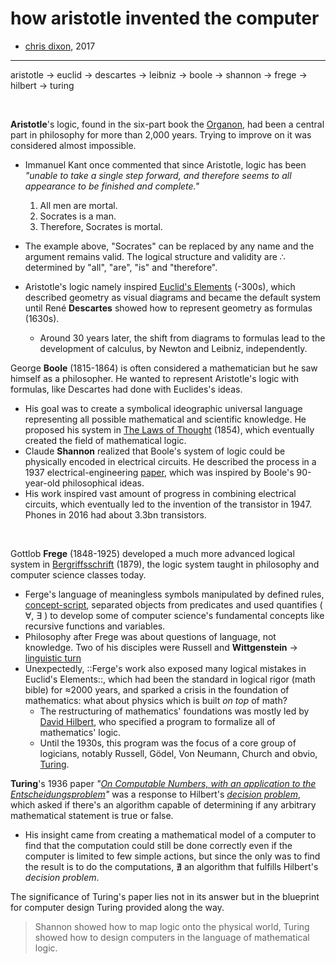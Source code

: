 # how aristotle invented the computer

- [chris dixon](https://www.theatlantic.com/technology/archive/2017/03/aristotle-computer/518697/), 2017

- ---

aristotle → euclid → descartes → leibniz → boole → shannon → frege → hilbert → turing

⠀ ⠀ 

**Aristotle**'s logic, found in the six-part book the [Organon](https://en.wikipedia.org/wiki/Organon), had been a central part in philosophy for more than 2,000 years. Trying to improve on it was considered almost impossible. 
- Immanuel Kant once commented that since Aristotle, logic has been *"unable to take a single step forward, and therefore seems to all appearance to be finished and complete."*

    1. All men are mortal.
    2. Socrates is a man.
    3. Therefore, Socrates is mortal.

- The example above, "Socrates" can be replaced by any name and the argument remains valid. The logical structure and validity are ∴ determined by "all", "are", "is" and "therefore". 
- Aristotle's logic namely inspired [Euclid's Elements](https://en.wikipedia.org/wiki/Euclid%27s_Elements) (-300s), which described geometry as visual diagrams and became the default system until René **Descartes** showed how to represent geometry as formulas (1630s). 
    - Around 30 years later, the shift from diagrams to formulas lead to the development of calculus, by Newton and Leibniz, independently.

George **Boole** (1815-1864) is often considered a mathematician but he saw himself as a philosopher. He wanted to represent Aristotle's logic with formulas, like Descartes had done with Euclides's ideas. 
- His goal was to create a symbolical ideographic universal language representing all possible mathematical and scientific knowledge. He proposed his system in [The Laws of Thought](https://en.wikipedia.org/wiki/The_Laws_of_Thought) (1854), which eventually created the field of mathematical logic.
- Claude **Shannon** realized that Boole's system of logic could be physically encoded in electrical circuits. He described the process in a 1937 electrical-engineering [paper](https://www.cs.virginia.edu/~evans/greatworks/shannon38.pdf), which was inspired by Boole's 90-year-old philosophical ideas.
- His work inspired vast amount of progress in combining electrical circuits, which eventually led to the invention of the transistor in 1947. Phones in 2016 had about 3.3bn transistors.

⠀ 

Gottlob **Frege** (1848-1925) developed a much more advanced logical system in [Bergriffsschrift](https://en.wikipedia.org/wiki/Begriffsschrift) (1879), the logic system taught in philosophy and computer science classes today.
- Ferge's language of meaningless symbols manipulated by defined rules, [concept-script](https://en.wikipedia.org/wiki/Calculus_ratiocinator), separated objects from predicates and used quantifies ( ∀, ∃ ) to develop some of computer science's fundamental concepts like recursive functions and variables. 
- Philosophy after Frege was about questions of language, not knowledge. Two of his disciples were Russell and **Wittgenstein** → [linguistic turn](https://en.wikipedia.org/wiki/Linguistic_turn#:~:text=The%20linguistic%20turn%20was%20a,language%20users%2C%20and%20the%20world)
- Unexpectedly, ::Ferge's work also exposed many logical mistakes in Euclid's Elements::, which had been the standard in logical rigor (math bible) for ≈2000 years, and sparked a crisis in the foundation of mathematics: what about physics which is built *on top* of math?
	- The restructuring of mathematics' foundations was mostly led by [David Hilbert](https://en.wikipedia.org/wiki/David_Hilbert), who specified a program to formalize all of mathematics' logic.
	- Until the 1930s, this program was the focus of a core group of logicians, notably Russell, Gödel, Von Neumann, Church and obvio, [Turing](https://en.wikipedia.org/wiki/Alan_Turing).

**Turing**'s 1936 paper *"[On Computable Numbers, with an application to the Entscheidungsproblem](https://www.astro.puc.cl/~rparra/tools/PAPERS/turing_1936.pdf)"* was a response to Hilbert's *[decision problem](https://en.wikipedia.org/wiki/Entscheidungsproblem)*, which asked if there's an algorithm capable of determining if any arbitrary mathematical statement is true or false. 
- His insight came from creating a mathematical model of a computer to find that the computation could still be done correctly even if the computer is limited to few simple actions, but since the only was to find the result is to do the computations, ∄ an algorithm that fulfills Hilbert's *decision problem*.

The significance of Turing's paper lies not in its answer but in the blueprint for computer design Turing provided along the way.

> Shannon showed how to map logic onto the physical world, Turing showed how to design computers in the language of mathematical logic.

⠀ ⠀ 
